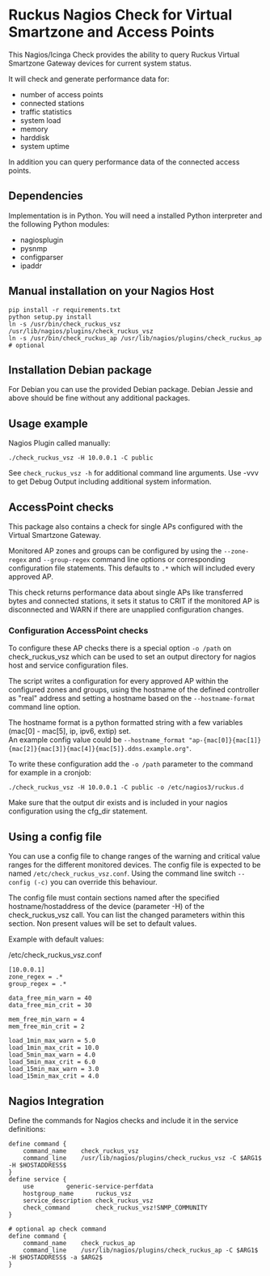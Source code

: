 # Ruckus Nagios Check for Virtual Smartzone and Access Points

This Nagios/Icinga Check provides the ability to query Ruckus Virtual Smartzone Gateway devices for current system status.

It will check and generate performance data for:

  - number of access points
  - connected stations
  - traffic statistics
  - system load
  - memory
  - harddisk
  - system uptime
 
In addition you can query performance data of the connected access points. 
 
## Dependencies

  Implementation is in Python. You will need a installed Python interpreter and the following Python modules:
  
  - nagiosplugin
  - pysnmp
  - configparser
  - ipaddr

## Manual installation on your Nagios Host
```
pip install -r requirements.txt
python setup.py install
ln -s /usr/bin/check_ruckus_vsz /usr/lib/nagios/plugins/check_ruckus_vsz
ln -s /usr/bin/check_ruckus_ap /usr/lib/nagios/plugins/check_ruckus_ap # optional
```

## Installation Debian package

For Debian you can use the provided Debian package. Debian Jessie and above should be fine without any additional packages. 

## Usage example

Nagios Plugin called manually:

```
./check_ruckus_vsz -H 10.0.0.1 -C public
```

See `check_ruckus_vsz -h` for additional command line arguments. Use -vvv to get Debug Output including additional system information.

## AccessPoint checks

This package also contains a check for single APs configured with the Virtual Smartzone Gateway.

Monitored AP zones and groups can be configured by using the `--zone-regex` and `--group-regex` command line options or corresponding configuration file statements. 
This defaults to `.*` which will included every approved AP.

This check returns performance data about single APs like transferred bytes and connected stations,
it sets it status to CRIT if the monitored AP is disconnected and WARN if there are unapplied configuration changes.

### Configuration AccessPoint checks

To configure these AP checks there is a special option `-o /path` on check_ruckus_vsz which can be used to set
an output directory for nagios host and service configuration files.

The script writes a configuration for every approved AP within the configured zones and groups,
using the hostname of the defined controller as "real" address and setting a hostname based on the
`--hostname-format` command line option.

The hostname format is a python formatted string with a few variables (mac[0] - mac[5], ip, ipv6, extip) set.  
An example config value could be `--hostname_format "ap-{mac[0]}{mac[1]}{mac[2]}{mac[3]}{mac[4]}{mac[5]}.ddns.example.org"`.

To write these configuration add the `-o /path` parameter to the command for example in a cronjob:

```
./check_ruckus_vsz -H 10.0.0.1 -C public -o /etc/nagios3/ruckus.d
```

Make sure that the output dir exists and is included in your nagios configuration using the cfg_dir statement. 

## Using a config file

You can use a config file to change ranges of the warning and critical value ranges for the different monitored devices. 
The config file is expected to be named `/etc/check_ruckus_vsz.conf`. Using the command line switch `--config (-c)` you can override this behaviour.

The config file must contain sections named after the specified hostname/hostaddress of the device (parameter -H) of the check_ruckus_vsz call.
You can list the changed parameters within this section. Non present values will be set to default values.

Example with default values:

/etc/check_ruckus_vsz.conf

```
[10.0.0.1]
zone_regex = .*
group_regex = .*

data_free_min_warn = 40
data_free_min_crit = 30

mem_free_min_warn = 4
mem_free_min_crit = 2

load_1min_max_warn = 5.0
load_1min_max_crit = 10.0
load_5min_max_warn = 4.0
load_5min_max_crit = 6.0
load_15min_max_warn = 3.0
load_15min_max_crit = 4.0
```

## Nagios Integration

Define the commands for Nagios checks and include it in the service definitions:

```
define command {
	command_name	check_ruckus_vsz
	command_line	/usr/lib/nagios/plugins/check_ruckus_vsz -C $ARG1$ -H $HOSTADDRESS$
}
define service {
	use			generic-service-perfdata
	hostgroup_name		ruckus_vsz
	service_description	check_ruckus_vsz
	check_command		check_ruckus_vsz!SNMP_COMMUNITY
}

# optional ap check command
define command {
	command_name	check_ruckus_ap
	command_line	/usr/lib/nagios/plugins/check_ruckus_ap -C $ARG1$ -H $HOSTADDRESS$ -a $ARG2$
}
```
